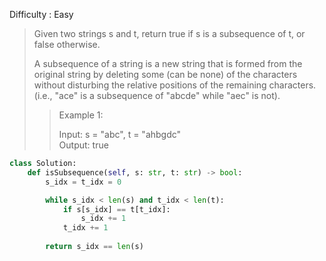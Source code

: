 Difficulty : Easy 

>Given two strings s and t, return true if s is a subsequence of t, or false otherwise.
>
>A subsequence of a string is a new string that is formed from the original string by deleting some (can be none) of the characters without disturbing the relative positions of the remaining characters. (i.e., "ace" is a subsequence of "abcde" while "aec" is not).
>
>>Example 1:  
>>
>>Input: s = "abc", t = "ahbgdc"  
>>Output: true  

```python
class Solution:
    def isSubsequence(self, s: str, t: str) -> bool:
        s_idx = t_idx = 0

        while s_idx < len(s) and t_idx < len(t):
            if s[s_idx] == t[t_idx]:
                s_idx += 1
            t_idx += 1
        
        return s_idx == len(s)
```
